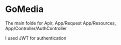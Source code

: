 # GoMedia
The main folde for Apir, App/Request App/Resources, App/Controller/AuthController

I used JWT for authentication
